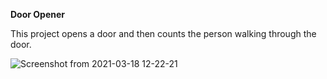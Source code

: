 **Door Opener**

This project opens a door and then counts the person walking through the door.

![Screenshot from 2021-03-18 12-22-21](https://user-images.githubusercontent.com/54475046/111585149-e6d5da00-87e4-11eb-806e-f8e06dcb7b1c.png)
